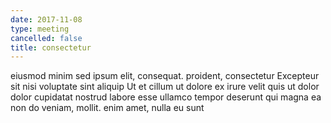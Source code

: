 ```yaml
---
date: 2017-11-08
type: meeting
cancelled: false
title: consectetur
---
```

eiusmod minim sed ipsum elit, consequat. proident, consectetur Excepteur sit nisi voluptate sint aliquip Ut et cillum ut dolore ex irure velit quis ut dolor dolor cupidatat nostrud labore esse ullamco tempor deserunt qui magna ea non do veniam, mollit. enim amet, nulla eu sunt